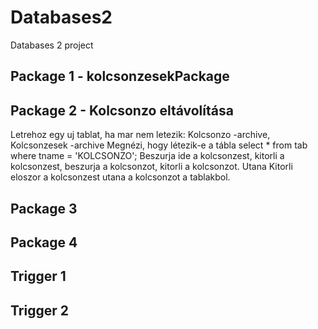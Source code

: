 # Databases2
Databases 2 project

## Package 1 - kolcsonzesekPackage



## Package 2 - Kolcsonzo eltávolítása
Letrehoz egy uj tablat, ha mar nem letezik: Kolcsonzo -archive, Kolcsonzesek -archive
Megnézi, hogy létezik-e a tábla
select * from tab where tname = 'KOLCSONZO';
Beszurja ide a kolcsonzest, kitorli a kolcsonzest, beszurja a kolcsonzot, kitorli a kolcsonzot.
Utana 
Kitorli eloszor a kolcsonzest utana a kolcsonzot a tablakbol.

## Package 3 

## Package 4

## Trigger 1

## Trigger 2


## 